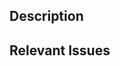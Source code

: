 ## Description

<!--
Describe what this change is, and why it was made.
-->

## Relevant Issues

<!--
We highly recommend linking to an issue that has been approved by a maintainer, or making one yourself before opening a PR.

This is important, as a topic that is not approved by a maintainer may not be added.

Link the issue by typing: "Closes #<number>" (e.g. "Closes #0" to close issue 0).
-->

